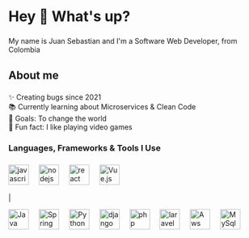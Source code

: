 <h1 align="left">Hey 👋 What's up?</h1>

###

<p align="left">My name is Juan Sebastian and I'm a Software Web Developer, from Colombia</p>

###

<h2 align="left">About me</h2>

###

<p align="left">✨ Creating bugs since 2021<br>📚 Currently learning about Microservices & Clean Code<br>🎯 Goals: To change the world<br>🎲 Fun fact: I like playing video games</p>

###

<h3 align="left">Languages, Frameworks & Tools  I Use</h3>

###

<div align="left">
  <img src="https://cdn.jsdelivr.net/gh/devicons/devicon/icons/javascript/javascript-original.svg" height="40" alt="javascript logo"  />
  <img width="12" />
  <img src="https://cdn.jsdelivr.net/gh/devicons/devicon/icons/nodejs/nodejs-original.svg" height="40" alt="nodejs logo"  />
  <img width="12" />
  <img src="https://cdn.jsdelivr.net/gh/devicons/devicon/icons/react/react-original.svg" height="40" alt="react logo"  />
  <img width="12" />
  <img src="https://cdn.jsdelivr.net/gh/devicons/devicon/icons/vuejs/vuejs-original.svg" height="40" alt="Vue.js logo"  />
  <img width="12" />
  <p>|</p>
  <img src="https://cdn.jsdelivr.net/gh/devicons/devicon@v2.16.0/icons/java/java-original.svg" height="40" alt="Java logo"  />
  <img width="12" />
  <img src="https://cdn.jsdelivr.net/gh/devicons/devicon@v2.16.0/icons/spring/spring-original.svg" height="40" alt="Spring logo"  />
  <img width="12" />
  <img src="https://cdn.jsdelivr.net/gh/devicons/devicon/icons/python/python-original.svg" height="40" alt="Python logo"  />
  <img width="12" />
  <img src="https://cdn.jsdelivr.net/gh/devicons/devicon@v2.16.0/icons/django/django-plain-wordmark.svg" height="40" alt="django logo"  />
  <img width="12" />
  <img src="https://cdn.jsdelivr.net/gh/devicons/devicon@v2.16.0/icons/php/php-original.svg" height="40" alt="php logo"  />
  <img width="12" />
  <img src="https://cdn.jsdelivr.net/gh/devicons/devicon@v2.16.0/icons/laravel/laravel-original.svg" height="40" alt="laravel logo"  />
  <img width="12" />
  <img src="https://cdn.jsdelivr.net/gh/devicons/devicon@v2.16.0/icons/amazonwebservices/amazonwebservices-original-wordmark.svg" height="40" alt="Aws logo"  />
  <img width="12" />
  <img src="https://cdn.jsdelivr.net/gh/devicons/devicon@v2.16.0/icons/mysql/mysql-original.svg" height="40" alt="MySql logo"  />
  <img width="12" />

</div>

###
